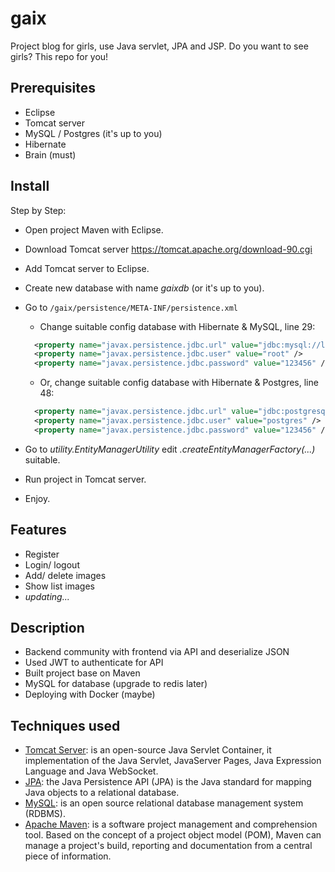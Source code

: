 # gaix
Project blog for girls, use Java servlet, JPA and JSP. Do you want to see girls? This repo for you!

## Prerequisites

- Eclipse
- Tomcat server
- MySQL / Postgres (it's up to you)
- Hibernate
- Brain (must)

## Install

Step by Step:

- Open project Maven with Eclipse.
- Download Tomcat server https://tomcat.apache.org/download-90.cgi
- Add Tomcat server to Eclipse.
- Create new database with name *gaixdb* (or it's up to you).
- Go to `/gaix/persistence/META-INF/persistence.xml` 
  - Change suitable config database with Hibernate & MySQL, line 29:
  
  ```xml
 	<property name="javax.persistence.jdbc.url" value="jdbc:mysql://localhost:3306/testjpa" />
	<property name="javax.persistence.jdbc.user" value="root" />
	<property name="javax.persistence.jdbc.password" value="123456" />
   ```
  - Or, change suitable config database with Hibernate & Postgres, line 48:

  ```xml
	<property name="javax.persistence.jdbc.url" value="jdbc:postgresql://localhost/gaixdb" />
	<property name="javax.persistence.jdbc.user" value="postgres" />
	<property name="javax.persistence.jdbc.password" value="123456" />
  ```
- Go to *utility.EntityManagerUtility* edit *.createEntityManagerFactory(...)* suitable.
- Run project in Tomcat server.
- Enjoy.

## Features

- Register
- Login/ logout
- Add/ delete images
- Show list images
- *updating...*

## Description

- Backend community with frontend via API and deserialize JSON
- Used JWT to authenticate for API
- Built project base on Maven
- MySQL for database (upgrade to redis later)
- Deploying with Docker (maybe)

## Techniques used

- [Tomcat Server](https://spring.io/):  is an open-source Java Servlet Container, it implementation of the Java Servlet, JavaServer Pages, Java Expression Language and Java WebSocket.
- [JPA](https://en.wikipedia.org/wiki/Java_Persistence_API): the Java Persistence API (JPA) is the Java standard for mapping Java objects to a relational database.
- [MySQL](https://www.mysql.com/): is an open source relational database management system (RDBMS).
- [Apache Maven](https://maven.apache.org/): is a software project management and comprehension tool. Based on the concept of a project object model (POM), Maven can manage a project's build, reporting and documentation from a central piece of information.